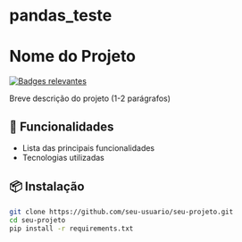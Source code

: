 # pandas_teste

# Nome do Projeto

[![Badges relevantes](https://img.shields.io/badge/linguagem-Python-blue)](https://shields.io/)

Breve descrição do projeto (1-2 parágrafos)

## 🚀 Funcionalidades
- Lista das principais funcionalidades
- Tecnologias utilizadas

## 📦 Instalação
```bash
git clone https://github.com/seu-usuario/seu-projeto.git
cd seu-projeto
pip install -r requirements.txt
